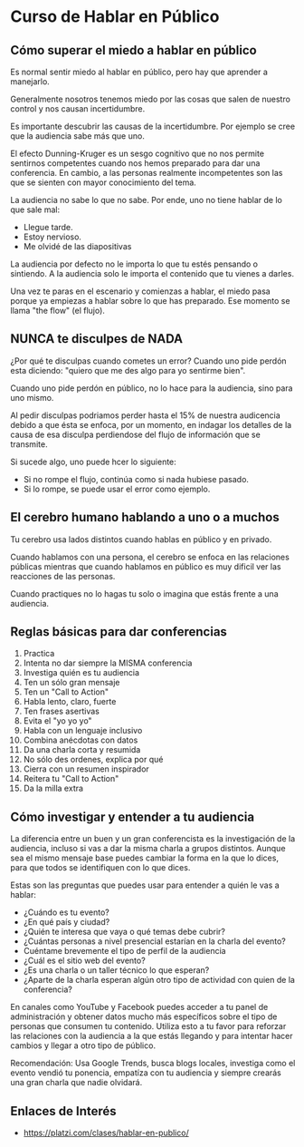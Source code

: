 # Curso de Hablar en Público

## Cómo superar el miedo a hablar en público

Es normal sentir miedo al hablar en público, pero hay que aprender a manejarlo.

Generalmente nosotros tenemos miedo por las cosas que salen de nuestro control y nos causan incertidumbre.

Es importante descubrir las causas de la incertidumbre. Por ejemplo se cree que la audiencia sabe más que uno.

El efecto Dunning-Kruger es un sesgo cognitivo que no nos permite sentirnos competentes cuando nos hemos preparado para dar una conferencia. En cambio, a las personas realmente incompetentes son las que se sienten con mayor conocimiento del tema. 

La audiencia no sabe lo que no sabe. Por ende, uno no tiene hablar de lo que sale mal:
* Llegue tarde.
* Estoy nervioso.
* Me olvidé de las diapositivas

La audiencia por defecto no le importa lo que tu estés pensando o sintiendo. A la audiencia solo le importa el contenido que tu vienes a darles.

Una vez te paras en el escenario y comienzas a hablar, el miedo pasa porque ya empiezas a hablar sobre lo que has preparado. Ese momento se llama "the flow" (el flujo).

## NUNCA te disculpes de NADA

¿Por qué te disculpas cuando cometes un error?
Cuando uno pide perdón esta diciendo: "quiero que me des algo para yo sentirme bien".

Cuando uno pide perdón en público, no lo hace para la audiencia, sino para uno mismo.

Al pedir disculpas podriamos perder hasta el 15% de nuestra audicencia debido a que ésta se enfoca, por un momento, en indagar los detalles de la causa de esa disculpa perdiendose del flujo de información que se transmite.

Si sucede algo, uno puede hcer lo siguiente:
* Si no rompe el flujo, continúa como si nada hubiese pasado. 
* Si lo rompe, se puede usar el error como ejemplo. 

## El cerebro humano hablando a uno o a muchos

Tu cerebro usa lados distintos cuando hablas en público y en privado.

Cuando hablamos con una persona, el cerebro se enfoca en las relaciones públicas mientras que cuando hablamos en público es muy dificil ver las reacciones de las personas. 

Cuando practiques no lo hagas tu solo o imagina que estás frente a una audiencia.

## Reglas básicas para dar conferencias

1. Practica
2. Intenta no dar siempre la MISMA conferencia
3. Investiga quién es tu audiencia
4. Ten un sólo gran mensaje
5. Ten un "Call to Action"
6. Habla lento, claro, fuerte
7. Ten frases asertivas
8. Evita el "yo yo yo"
9. Habla con un lenguaje inclusivo
10. Combina anécdotas con datos
11. Da una charla corta y resumida
12. No sólo des ordenes, explica por qué
13. Cierra con un resumen inspirador
14. Reitera tu "Call to Action"
15. Da la milla extra

## Cómo investigar y entender a tu audiencia

La diferencia entre un buen y un gran conferencista es la investigación de la audiencia, incluso si vas a dar la misma charla a grupos distintos. Aunque sea el mismo mensaje base puedes cambiar la forma en la que lo dices, para que todos se identifiquen con lo que dices.

Estas son las preguntas que puedes usar para entender a quién le vas a hablar:

* ¿Cuándo es tu evento?
* ¿En qué país y ciudad?
* ¿Quién te interesa que vaya o qué temas debe cubrir?
* ¿Cuántas personas a nivel presencial estarían en la charla del evento?
* Cuéntame brevemente el tipo de perfil de la audiencia
* ¿Cuál es el sitio web del evento?
* ¿Es una charla o un taller técnico lo que esperan?
* ¿Aparte de la charla esperan algún otro tipo de actividad con quien de la conferencia?

En canales como YouTube y Facebook puedes acceder a tu panel de administración y obtener datos mucho más específicos sobre el tipo de personas que consumen tu contenido. Utiliza esto a tu favor para reforzar las relaciones con la audiencia a la que estás llegando y para intentar hacer cambios y llegar a otro tipo de público.

Recomendación: Usa Google Trends, busca blogs locales, investiga como el evento vendió tu ponencia, empatíza con tu audiencia y siempre crearás una gran charla que nadie olvidará.

## Enlaces de Interés
* https://platzi.com/clases/hablar-en-publico/